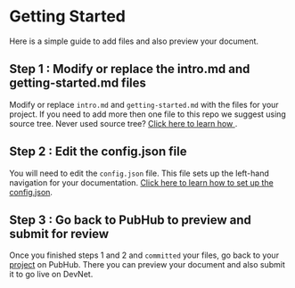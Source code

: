 # Getting Started

Here is a simple guide to add files and also preview your document.

## Step 1 : Modify or replace the intro.md and getting-started.md files

Modify or replace `intro.md` and `getting-started.md` with the files for your project. If you need to add more then one file to this repo we suggest using source tree. Never used source tree? [Click here to learn how
](https://pubhub.cisco.com/preview/579/new/#!setting-up-sourcetree/setting-up-sourcetree).

## Step 2 : Edit the config.json file

You will need to edit the `config.json` file. This file sets up the left-hand navigation for your documentation. [Click here to learn how to set up the config.json](https://pubhub.cisco.com/preview/579/new/#!adding-items-to-the-navigation-pane/adding-items-to-the-navigation-pane).

## Step 3 : Go back to PubHub to preview and submit for review

Once you finished steps 1 and 2 and `committed` your files, go back to your [project](https://pubhub.cisco.com/detail/2399/) on PubHub. There you can preview your document and also submit it to go live on DevNet.
